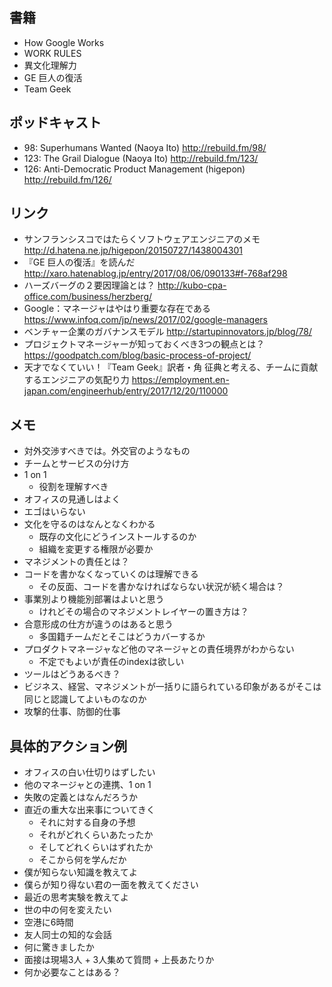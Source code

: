 ## 書籍

- How Google Works
- WORK RULES
- 異文化理解力
- GE 巨人の復活
- Team Geek

## ポッドキャスト

- 98: Superhumans Wanted (Naoya Ito) http://rebuild.fm/98/
- 123: The Grail Dialogue (Naoya Ito) http://rebuild.fm/123/
- 126: Anti-Democratic Product Management (higepon) http://rebuild.fm/126/

## リンク

- サンフランシスコではたらくソフトウェアエンジニアのメモ http://d.hatena.ne.jp/higepon/20150727/1438004301
- 『GE 巨人の復活』を読んだ http://xaro.hatenablog.jp/entry/2017/08/06/090133#f-768af298
- ハーズバーグの２要因理論とは？ http://kubo-cpa-office.com/business/herzberg/
- Google：マネージャはやはり重要な存在である https://www.infoq.com/jp/news/2017/02/google-managers
- ベンチャー企業のガバナンスモデル http://startupinnovators.jp/blog/78/
- プロジェクトマネージャーが知っておくべき3つの観点とは？ https://goodpatch.com/blog/basic-process-of-project/
- 天才でなくていい！『Team Geek』訳者・角 征典と考える、チームに貢献するエンジニアの気配り力 https://employment.en-japan.com/engineerhub/entry/2017/12/20/110000

## メモ

- 対外交渉すべきでは。外交官のようなもの
- チームとサービスの分け方
- 1 on 1
  - 役割を理解すべき
- オフィスの見通しはよく
- エゴはいらない
- 文化を守るのはなんとなくわかる
  - 既存の文化にどうインストールするのか
  - 組織を変更する権限が必要か
- マネジメントの責任とは？
- コードを書かなくなっていくのは理解できる
  - その反面、コードを書かなければならない状況が続く場合は？
- 事業別より機能別部署はよいと思う
  - けれどその場合のマネジメントレイヤーの置き方は？
- 合意形成の仕方が違うのはあると思う
  - 多国籍チームだとそこはどうカバーするか
- プロダクトマネージャなど他のマネージャとの責任境界がわからない
  - 不定でもよいが責任のindexは欲しい
- ツールはどうあるべき？
- ビジネス、経営、マネジメントが一括りに語られている印象があるがそこは同じと認識してよいものなのか
- 攻撃的仕事、防御的仕事

## 具体的アクション例

- オフィスの白い仕切りはずしたい
- 他のマネージャとの連携、1 on 1
- 失敗の定義とはなんだろうか
- 直近の重大な出来事についてきく
  - それに対する自身の予想
  - それがどれくらいあたったか
  - そしてどれくらいはずれたか
  - そこから何を学んだか
- 僕が知らない知識を教えてよ
- 僕らが知り得ない君の一面を教えてください
- 最近の思考実験を教えてよ
- 世の中の何を変えたい
- 空港に6時間
- 友人同士の知的な会話
- 何に驚きましたか
- 面接は現場3人 + 3人集めて質問 + 上長あたりか
- 何か必要なことはある？
